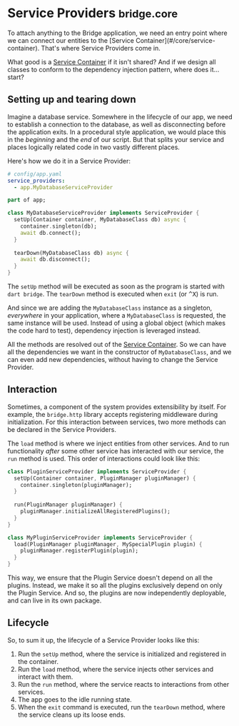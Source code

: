 # Service Providers <small>bridge.core</small>
<p class='lead'>
To attach anything to the Bridge application, we need an entry point where we can connect our entities to the
[Service Container](#/core/service-container). That's where Service Providers come in.
</p>

What good is a [Service Container](#/core/service-container) if it isn't shared? And if we design all classes to conform
to the dependency injection pattern, where does it... start?

## Setting up and tearing down
Imagine a database service. Somewhere in the lifecycle of our app, we need to establish a connection to the database,
as well as disconnecting before the application exits. In a procedural style application, we would place this in the
*beginning* and the *end* of our script. But that splits your service and places logically related code in two vastly
different places.

Here's how we do it in a Service Provider:

```yaml
# config/app.yaml
service_providers:
  - app.MyDatabaseServiceProvider
```
```dart
part of app;

class MyDatabaseServiceProvider implements ServiceProvider {
  setUp(Container container, MyDatabaseClass db) async {
    container.singleton(db);
    await db.connect();
  }
  
  tearDown(MyDatabaseClass db) async {
    await db.disconnect();
  }
}
```

The `setUp` method will be executed as soon as the program is started with `dart bridge`. The `tearDown` method is
executed when `exit` (or <kbd>^X</kbd>) is run.

And since we are adding the `MyDatabaseClass` instance as a singleton, *everywhere* in your application, where a
`MyDatabaseClass` is requested, the same instance will be used. Instead of using a global object (which makes the code
hard to test), dependency injection is leveraged instead.

All the methods are resolved out of the [Service Container](#/core/service-container). So we can have all the
dependencies we want in the constructor of `MyDatabaseClass`, and we can even add new dependencies, without having to
change the Service Provider.

## Interaction
Sometimes, a component of the system provides extensibility by itself. For example, the `bridge.http` library accepts
registering middleware during initialization. For this interaction between services, two more methods can be declared
in the Service Providers.

The `load` method is where we inject entities from other services. And to run functionality *after* some other service
has interacted with our service, the `run` method is used. This order of interactions could look like this:

```dart
class PluginServiceProvider implements ServiceProvider {
  setUp(Container container, PluginManager pluginManager) {
    container.singleton(pluginManager);
  }
  
  run(PluginManager pluginManager) {
    pluginManager.initializeAllRegisteredPlugins();
  }
}
```
```dart
class MyPluginServiceProvider implements ServiceProvider {
  load(PluginManager pluginManager, MySpecialPlugin plugin) {
    pluginManager.registerPlugin(plugin);
  }
}
```

This way, we ensure that the Plugin Service doesn't depend on all the plugins. Instead, we make it so all the plugins
exclusively depend on only the Plugin Service. And so, the plugins are now independently deployable, and can live in its
own package.

## Lifecycle
So, to sum it up, the lifecycle of a Service Provider looks like this:

1. Run the `setUp` method, where the service is initialized and registered in the container.
2. Run the `load` method, where the service injects other services and interact with them.
3. Run the `run` method, where the service reacts to interactions from other services.
4. The app goes to the idle running state.
5. When the `exit` command is executed, run the `tearDown` method, where the service cleans up its loose ends.